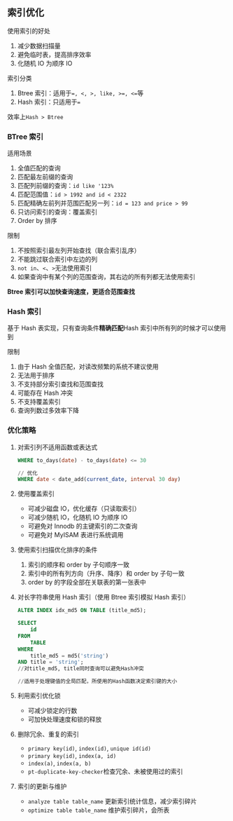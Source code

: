 ## 索引优化

使用索引的好处
1. 减少数据扫描量
1. 避免临时表，提高排序效率
1. 化随机 IO 为顺序 IO

索引分类
1. Btree 索引：适用于`=, <, >, like, >=, <=`等
1. Hash 索引：只适用于`=`

效率上` Hash > Btree `

### BTree 索引

适用场景
1. 全值匹配的查询
1. 匹配最左前缀的查询
1. 匹配列前缀的查询：`id like '123%`
1. 匹配范围值：`id > 1992 and id < 2322`
1. 匹配精确左前列并范围匹配另一列：`id = 123 and price > 99`
1. 只访问索引的查询：覆盖索引
1. Order by 排序

限制
1. 不按照索引最左列开始查找（联合索引乱序）
1. 不能跳过联合索引中左边的列
1. `not in`、`<`、`>`无法使用索引
1. 如果查询中有某个列的范围查询，其右边的所有列都无法使用索引

**Btree 索引可以加快查询速度，更适合范围查找**

### Hash 索引

基于 Hash 表实现，只有查询条件**精确匹配**Hash 索引中所有列的时候才可以使用到

限制
1. 由于 Hash 全值匹配，对读改频繁的系统不建议使用
1. 无法用于排序
1. 不支持部分索引查找和范围查找
1. 可能存在 Hash 冲突
1. 不支持覆盖索引
1. 查询列数过多效率下降

### 优化策略

1. 对索引列不适用函数或表达式

    ```sql
    WHERE to_days(date) - to_days(date) <= 30

    // 优化
    WHERE date < date_add(current_date, interval 30 day)
    ```

1. 使用覆盖索引
    - 可减少磁盘 IO，优化缓存（只读取索引）
    - 可减少随机 IO，化随机 IO 为顺序 IO
    - 可避免对 Innodb 的主键索引的二次查询
    - 可避免对 MyISAM 表进行系统调用

1. 使用索引扫描优化排序的条件
    1. 索引的顺序和 order by 子句顺序一致
    1. 索引中的所有列方向（升序、降序）和 order by 子句一致
    1. order by 的字段全部在关联表的第一张表中

1. 对长字符串使用 Hash 索引（使用 Btree 索引模拟 Hash 索引）

    ```sql
    ALTER INDEX idx_md5 ON TABLE (title_md5);

    SELECT
        id
    FROM
        TABLE
    WHERE
        title_md5 = md5('string')
    AND title = 'string';
    //对title_md5, title同时查询可以避免Hash冲突

    //适用于处理键值的全局匹配，所使用的Hash函数决定索引键的大小
    ```

1. 利用索引优化锁
    - 可减少锁定的行数
    - 可加快处理速度和锁的释放

1. 删除冗余、重复的索引
    - `primary key(id)`, `index(id)`, `unique id(id)`
    - `primary key(id)`, `index(a, id)`
    - `index(a)`, `index(a, b)`
    - `pt-duplicate-key-checker`检查冗余、未被使用过的索引

1. 索引的更新与维护
    - `analyze table table_name` 更新索引统计信息，减少索引碎片
    - `optimize table table_name` 维护索引碎片，会所表
